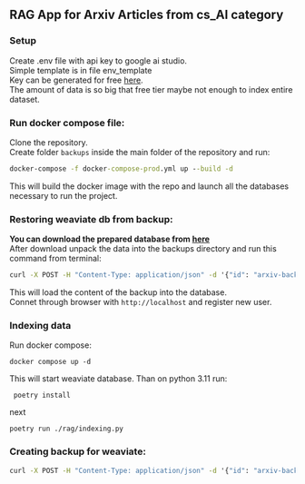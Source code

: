 ## RAG App for Arxiv Articles from cs_AI category
### Setup
Create .env file with api key to google ai studio.  
Simple template is in file env_template  
Key can be generated for free [here](https://aistudio.google.com/app/apikey).  
The amount of data is so big that free tier maybe not enough to index entire dataset.  
### Run docker compose file:
Clone the repository.   
Create folder `backups` inside the main folder of the repository and run:
```cmd
docker-compose -f docker-compose-prod.yml up --build -d
```
This will build the docker image with the repo and launch all the databases necessary to run the project. 

### Restoring weaviate db from backup:
**You can download the prepared database from [here](https://drive.google.com/file/d/1s6dnBTHBjb7_J7L2qznFwjrp67ohcpLN/view?usp=drive_link)**   
After download unpack the data into the backups directory and run this command from terminal:
```cmd
curl -X POST -H "Content-Type: application/json" -d '{"id": "arxiv-backup-v_1_0"}' http://localhost:8080/v1/backups/filesystem/arxiv-backup-v_1_0/restore
```
This will load the content of the backup into the database.     
Connet through browser with `http://localhost` and register new user.

### Indexing data
Run docker compose:
```
docker compose up -d
```
This will start weaviate database.
Than on python 3.11 run:
```
 poetry install
```
next
```
poetry run ./rag/indexing.py
```

### Creating backup for weaviate:
```cmd
curl -X POST -H "Content-Type: application/json" -d '{"id": "arxiv-backup-v_1_0"}' http://localhost:8080/v1/backups/filesystem
```

